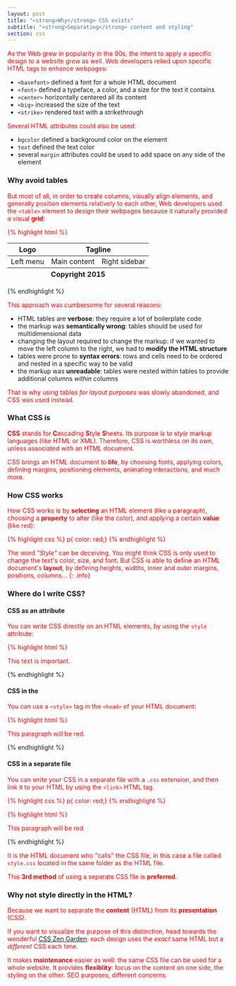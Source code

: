 ```yaml
---
layout: post
title: "<strong>Why</strong> CSS exists"
subtitle: "<strong>Separating</strong> content and styling"
section: css
---
```


As the Web grew in popularity in the 90s, the intent to apply a specific design to a website grew as well. Web developers relied upon specific HTML tags to enhance webpages:

* `<basefont>` defined a font for a whole HTML document
* `<font>` defined a typeface, a color, and a size for the text it contains
* `<center>` horizontally centered all its content
* `<big>` increased the size of the text
* `<strike>` rendered text with a strikethrough

Several HTML attributes could also be used:

* `bgcolor` defined a background color on the element
* `text` defined the text color
* several `margin` attributes could be used to add space on any side of the element

### Why avoid tables

But most of all, in order to create columns, visually align elements, and generally position elements relatively to each other, Web developers used the `<table>` element to design their webpages because it naturally provided a visual **grid**:

{% highlight html %}
<table>
  <thead>
    <tr>
      <th>Logo</th>
      <th colspan="2">Tagline</th>
    </tr>
  </thead>
  <tfoot>
    <tr>
      <th colspan="3">Copyright 2015</th>
    </tr>
  </tfoot>
  <tbody>
    <tr>
      <td>Left menu</td>
      <td>Main content</td>
      <td>Right sidebar</td>
    </tr>
  </tbody>
</table>
{% endhighlight %}

This approach was cumbersome for several reasons:

* HTML tables are **verbose**: they require a lot of boilerplate code
* the markup was **semantically wrong**: tables should be used for multidimensional data
* changing the layout required to change the markup: if we wanted to move the left column to the right, we had to **modify the HTML structure**
* tables were prone to **syntax errors**: rows and cells need to be ordered and nested in a specific way to be valid
* the markup was **unreadable**: tables were nested within tables to provide additional columns _within_ columns

That is why using tables _for layout purposes_ was slowly abandoned, and CSS was used instead.

### What CSS is

**CSS** stands for **C**ascading **S**tyle **S**heets. Its purpose is to _style_ markup languages (like HTML or XML). Therefore, CSS is worthless on its own, unless associated with an HTML document.

CSS brings an HTML document to **life**, by choosing fonts, applying colors, defining margins, positioning elements, animating interactions, and much more.

### How CSS works

How CSS works is by **selecting** an HTML element (like a paragraph), choosing a **property** to alter (like the color), and applying a certain **value** (like red):

{% highlight css %}
p{ color: red;}
{% endhighlight %}

The word _"Style"_ can be deceiving. You might think CSS is only used to change the text's color, size, and font. But CSS is able to define an HTML document's **layout**, by defining heights, widths, inner and outer margins, positions, columns...
{: .info}

### Where do I write CSS?

#### CSS as an attribute

You can write CSS directly on an HTML elements, by using the `style` attribute:

{% highlight html %}
<p style="color: red;">This text is important.</p>
{% endhighlight %}

#### CSS in the <head>

You can use a `<style>` tag in the `<head>` of your HTML document:

{% highlight html %}
<html>
  <head>
    <title>Hello World</title>
    <style type="text/css">
      p{ color: red;}
    </style>
  </head>
  <body>
    <p>This paragraph will be red.</p>
  </body>
</html>
{% endhighlight %}

#### CSS in a separate file

You can write your CSS in a separate file with a `.css` extension, and then link it to your HTML by using the `<link>` HTML tag.

{% highlight css %}
p{ color: red;}
{% endhighlight %}

{% highlight html %}
<html>
  <head>
    <title>Hello World</title>
    <link rel="stylesheet" type="text/css" href="style.css">
  </head>
  <body>
    <p>This paragraph will be red.</p>
  </body>
</html>
{% endhighlight %}

It is the HTML document who "calls" the CSS file, in this case a file called `style.css` located in the same folder as the HTML file.

This **3rd method** of using a separate CSS file is **preferred**.

### Why not style directly in the HTML?

Because we want to separate the **content** (HTML) from its **presentation** (CSS).

If you want to visualize the purpose of this distinction, head towards the wonderful [CSS Zen Garden](https://www.csszengarden.com/): each design uses the _exact_ same HTML but a _different_ CSS each time.

It makes **maintenance** easier as well: the same CSS file can be used for a whole website. It provides **flexiblity**: focus on the content on one side, the styling on the other. SEO purposes, different concerns.
